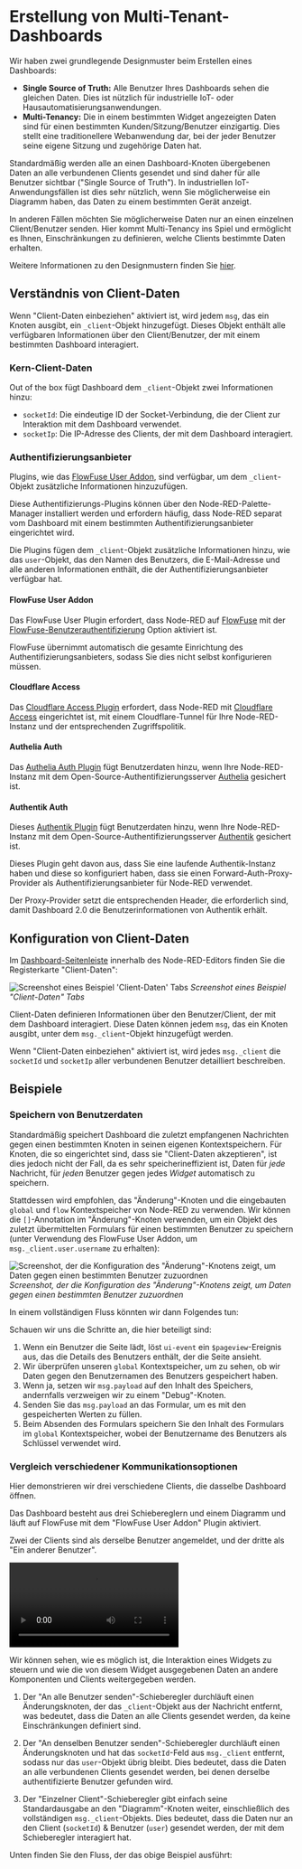 <script setup>
    import { ref } from 'vue'
    import AuthProvider from '../../components/AuthProvider.vue'
    import FlowViewer from '../../components/FlowViewer.vue'
    import ExampleSlider from '../../examples/multi-tenancy.json'
    import ExampleForm from '../../examples/multi-tenancy-form.json'

    const examples = ref({
      'multi-tenant-slider': ExampleSlider,
      'multi-tenant-form': ExampleForm
    })
</script>

# Erstellung von Multi-Tenant-Dashboards

Wir haben zwei grundlegende Designmuster beim Erstellen eines Dashboards:

- **Single Source of Truth:** Alle Benutzer Ihres Dashboards sehen die gleichen Daten. Dies ist nützlich für industrielle IoT- oder Hausautomatisierungsanwendungen.
- **Multi-Tenancy:** Die in einem bestimmten Widget angezeigten Daten sind für einen bestimmten Kunden/Sitzung/Benutzer einzigartig. Dies stellt eine traditionellere Webanwendung dar, bei der jeder Benutzer seine eigene Sitzung und zugehörige Daten hat.

Standardmäßig werden alle an einen Dashboard-Knoten übergebenen Daten an alle verbundenen Clients gesendet und sind daher für alle Benutzer sichtbar ("Single Source of Truth"). In industriellen IoT-Anwendungsfällen ist dies sehr nützlich, wenn Sie möglicherweise ein Diagramm haben, das Daten zu einem bestimmten Gerät anzeigt.

In anderen Fällen möchten Sie möglicherweise Daten nur an einen einzelnen Client/Benutzer senden. Hier kommt Multi-Tenancy ins Spiel und ermöglicht es Ihnen, Einschränkungen zu definieren, welche Clients bestimmte Daten erhalten.

Weitere Informationen zu den Designmustern finden Sie [hier](../getting-started.md#design-patterns).

## Verständnis von Client-Daten

Wenn "Client-Daten einbeziehen" aktiviert ist, wird jedem `msg`, das ein Knoten ausgibt, ein `_client`-Objekt hinzugefügt. Dieses Objekt enthält alle verfügbaren Informationen über den Client/Benutzer, der mit einem bestimmten Dashboard interagiert.

### Kern-Client-Daten

Out of the box fügt Dashboard dem `_client`-Objekt zwei Informationen hinzu:

- `socketId`: Die eindeutige ID der Socket-Verbindung, die der Client zur Interaktion mit dem Dashboard verwendet.
- `socketIp`: Die IP-Adresse des Clients, der mit dem Dashboard interagiert.

### Authentifizierungsanbieter

Plugins, wie das [FlowFuse User Addon](https://flowfuse.com/blog/2024/04/displaying-logged-in-users-on-dashboard/), sind verfügbar, um dem `_client`-Objekt zusätzliche Informationen hinzuzufügen.

Diese Authentifizierungs-Plugins können über den Node-RED-Palette-Manager installiert werden und erfordern häufig, dass Node-RED separat vom Dashboard mit einem bestimmten Authentifizierungsanbieter eingerichtet wird.

Die Plugins fügen dem `_client`-Objekt zusätzliche Informationen hinzu, wie das `user`-Objekt, das den Namen des Benutzers, die E-Mail-Adresse und alle anderen Informationen enthält, die der Authentifizierungsanbieter verfügbar hat.

#### FlowFuse User Addon

<AuthProvider img="/images/addon-logos/flowfuse-logo-square.png">
  Das <a class="https://flows.nodered.org/node/@flowfuse/node-red-dashboard-2-user-addon">FlowFuse User Plugin</a> erfordert, dass Node-RED auf <a href="https://flowfuse.com/">FlowFuse</a> mit der <a href="https://flowfuse.com/docs/user/instance-settings/#flowfuse-user-authentication">FlowFuse-Benutzerauthentifizierung</a> Option aktiviert ist.

  FlowFuse übernimmt automatisch die gesamte Einrichtung des Authentifizierungsanbieters, sodass Sie dies nicht selbst konfigurieren müssen.
</AuthProvider>

#### Cloudflare Access

<AuthProvider img="/images/addon-logos/auth-plugin-cloudflare.jpg">
  Das <a href="https://flows.nodered.org/node/@fullmetal-fred/node-red-dashboard-2-cloudflare-auth" target="_blank">Cloudflare Access Plugin</a> erfordert, dass Node-RED mit <a href="https://www.cloudflare.com/en-gb/zero-trust/products/access/" target="_blank">Cloudflare Access</a> eingerichtet ist, mit einem Cloudflare-Tunnel für Ihre Node-RED-Instanz und der entsprechenden Zugriffspolitik.
</AuthProvider>

#### Authelia Auth

<AuthProvider img="/images/addon-logos/auth-plugin-authelia.png">
  Das <a href="https://flows.nodered.org/node/@aikitori/node-red-dashboard-2-authelia-auth" target="_blank">Authelia Auth Plugin</a> fügt Benutzerdaten hinzu, wenn Ihre Node-RED-Instanz mit dem Open-Source-Authentifizierungsserver <a href="https://www.authelia.com/" target="_blank">Authelia</a> gesichert ist.
</AuthProvider>

#### Authentik Auth

<AuthProvider img="/images/addon-logos/auth-plugin-authentik.png">
  Dieses <a href="https://flows.nodered.org/node/@cgjgh/node-red-dashboard-2-authentik-auth" target="_blank">Authentik Plugin</a> fügt Benutzerdaten hinzu, wenn Ihre Node-RED-Instanz mit dem Open-Source-Authentifizierungsserver <a href="https://goauthentik.io/" target="_blank">Authentik</a> gesichert ist.

  Dieses Plugin geht davon aus, dass Sie eine laufende Authentik-Instanz haben und diese so konfiguriert haben, dass sie einen Forward-Auth-Proxy-Provider als Authentifizierungsanbieter für Node-RED verwendet.

  Der Proxy-Provider setzt die entsprechenden Header, die erforderlich sind, damit Dashboard 2.0 die Benutzerinformationen von Authentik erhält.
</AuthProvider>

## Konfiguration von Client-Daten

Im [Dashboard-Seitenleiste](./sidebar.md#client-data) innerhalb des Node-RED-Editors finden Sie die Registerkarte "Client-Daten":

<img data-zoomable style="max-width: 400px; margin: auto;" src="/images/dashboard-sidebar-clientdata.png" alt="Screenshot eines Beispiel 'Client-Daten' Tabs"/>
<em>Screenshot eines Beispiel "Client-Daten" Tabs</em>

Client-Daten definieren Informationen über den Benutzer/Client, der mit dem Dashboard interagiert. Diese Daten können jedem `msg`, das ein Knoten ausgibt, unter dem `msg._client`-Objekt hinzugefügt werden.

Wenn "Client-Daten einbeziehen" aktiviert ist, wird jedes `msg._client` die `socketId` und `socketIp` aller verbundenen Benutzer detailliert beschreiben.

## Beispiele

### Speichern von Benutzerdaten

Standardmäßig speichert Dashboard die zuletzt empfangenen Nachrichten gegen einen bestimmten Knoten in seinen eigenen Kontextspeichern. Für Knoten, die so eingerichtet sind, dass sie "Client-Daten akzeptieren", ist dies jedoch nicht der Fall, da es sehr speicherineffizient ist, Daten für _jede_ Nachricht, für _jeden_ Benutzer gegen jedes _Widget_ automatisch zu speichern.

Stattdessen wird empfohlen, das "Änderung"-Knoten und die eingebauten `global` und `flow` Kontextspeicher von Node-RED zu verwenden. Wir können die `[]`-Annotation im "Änderung"-Knoten verwenden, um ein Objekt des zuletzt übermittelten Formulars für einen bestimmten Benutzer zu speichern (unter Verwendung des FlowFuse User Addon, um `msg._client.user.username` zu erhalten):

![Screenshot, der die Konfiguration des "Änderung"-Knotens zeigt, um Daten gegen einen bestimmten Benutzer zuzuordnen](/images/multiuser-context-store.png "Screenshot, der die Konfiguration des 'Änderung'-Knotens zeigt, um Daten gegen einen bestimmten Benutzer zuzuordnen")
_Screenshot, der die Konfiguration des "Änderung"-Knotens zeigt, um Daten gegen einen bestimmten Benutzer zuzuordnen_

In einem vollständigen Fluss könnten wir dann Folgendes tun:

<FlowViewer :flow="examples['multi-tenant-form']" height="300px"/>

Schauen wir uns die Schritte an, die hier beteiligt sind:

1. Wenn ein Benutzer die Seite lädt, löst `ui-event` ein `$pageview`-Ereignis aus, das die Details des Benutzers enthält, der die Seite ansieht.
2. Wir überprüfen unseren `global` Kontextspeicher, um zu sehen, ob wir Daten gegen den Benutzernamen des Benutzers gespeichert haben.
3. Wenn ja, setzen wir `msg.payload` auf den Inhalt des Speichers, andernfalls verzweigen wir zu einem "Debug"-Knoten.
4. Senden Sie das `msg.payload` an das Formular, um es mit den gespeicherten Werten zu füllen.
5. Beim Absenden des Formulars speichern Sie den Inhalt des Formulars im `global` Kontextspeicher, wobei der Benutzername des Benutzers als Schlüssel verwendet wird.

### Vergleich verschiedener Kommunikationsoptionen

Hier demonstrieren wir drei verschiedene Clients, die dasselbe Dashboard öffnen.

Das Dashboard besteht aus drei Schiebereglern und einem Diagramm und läuft auf FlowFuse mit dem "FlowFuse User Addon" Plugin aktiviert.

Zwei der Clients sind als derselbe Benutzer angemeldet, und der dritte als "Ein anderer Benutzer".

<video controls>
    <source src="https://github.com/FlowFuse/node-red-dashboard/assets/99246719/76601b4c-8d25-451c-b04f-e5ee4cf7efb0" type="video/mp4">
    Ihr Browser unterstützt das Video-Tag nicht.
</video>

Wir können sehen, wie es möglich ist, die Interaktion eines Widgets zu steuern und wie die von diesem Widget ausgegebenen Daten an andere Komponenten und Clients weitergegeben werden.

1. Der "An alle Benutzer senden"-Schieberegler durchläuft einen Änderungsknoten, der das `_client`-Objekt aus der Nachricht entfernt, was bedeutet, dass die Daten an alle Clients gesendet werden, da keine Einschränkungen definiert sind.

2. Der "An denselben Benutzer senden"-Schieberegler durchläuft einen Änderungsknoten und hat das `socketId`-Feld aus `msg._client` entfernt, sodass nur das `user`-Objekt übrig bleibt. Dies bedeutet, dass die Daten an alle verbundenen Clients gesendet werden, bei denen derselbe authentifizierte Benutzer gefunden wird.

3. Der "Einzelner Client"-Schieberegler gibt einfach seine Standardausgabe an den "Diagramm"-Knoten weiter, einschließlich des vollständigen `msg._client`-Objekts. Dies bedeutet, dass die Daten nur an den Client (`socketId`) & Benutzer (`user`) gesendet werden, der mit dem Schieberegler interagiert hat.

Unten finden Sie den Fluss, der das obige Beispiel ausführt:

<FlowViewer :flow="examples['multi-tenant-slider']" height="300px"/>